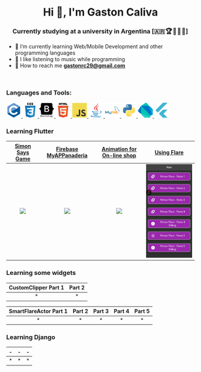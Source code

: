 <h1 align="center">Hi 👋, I'm Gaston Caliva</h1>
<h3 align="center">Currently studying at a university in Argentina [🇦🇷 🏆 💙 🤍 💙] </h3>

- 📱 I’m currently learning Web/Mobile Development and other programming languages
- 🎵 I like listening to music while programming
- 💬 How to reach me **gastonrc29@gmail.com**



<br>

<h3 align="left">Languages and Tools:</h3>
<p align="left">
  <a href="https://www.cprogramming.com/" target="_blank"
    rel="noreferrer"> <img src="https://raw.githubusercontent.com/devicons/devicon/master/icons/c/c-original.svg"
    alt="c" width="40" height="40" /> </a> 
  <a href="https://www.w3schools.com/css/" target="_blank"
    rel="noreferrer"> <img
      src="https://raw.githubusercontent.com/devicons/devicon/master/icons/css3/css3-original-wordmark.svg" 
      alt="css3" width="40" height="40" /> </a>
  <a href="https://getbootstrap.com" target="_blank" rel="noreferrer">
    <img src="https://raw.githubusercontent.com/devicons/devicon/master/icons/bootstrap/bootstrap-plain-wordmark.svg"
      alt="bootstrap" width="40" height="40" /> </a> 
  <a href="https://www.w3.org/html/" target="_blank" rel="noreferrer"> <img
      src="https://raw.githubusercontent.com/devicons/devicon/master/icons/html5/html5-original-wordmark.svg"
      alt="html5" width="40" height="40" /> </a> 
  <a href="https://developer.mozilla.org/en-US/docs/Web/JavaScript" target="_blank" rel="noreferrer"> <img
      src="https://raw.githubusercontent.com/devicons/devicon/master/icons/javascript/javascript-original.svg"
      alt="javascript" width="40" height="40" /> </a>
  <a href="https://www.java.com" target="_blank" rel="noreferrer"> <img
      src="https://raw.githubusercontent.com/devicons/devicon/master/icons/java/java-original.svg" 
      alt="java" width="40" height="40" /> </a>
  <a href="https://www.mysql.com/" target="_blank" rel="noreferrer"> <img
      src="https://raw.githubusercontent.com/devicons/devicon/master/icons/mysql/mysql-original-wordmark.svg"
      alt="mysql" width="40" height="40" /> </a>
  <a href="https://www.python.org" target="_blank" rel="noreferrer"> <img
      src="https://raw.githubusercontent.com/devicons/devicon/master/icons/python/python-original.svg"
      alt="python" width="40" height="40" /> </a>
  <a href="https://dart.dev/" target="_blank" rel="noreferrer">
    <img src="https://raw.githubusercontent.com/devicons/devicon/master/icons/dart/dart-original.svg"
      alt="dart" width="40" height="40" /> </a> 
  <a href="https://flutter.dev" target="_blank" rel="noreferrer">
    <img src="https://raw.githubusercontent.com/devicons/devicon/master/icons/flutter/flutter-plain.svg"
      alt="flutter" width="40" height="40" /> </a> 
  

### Learning Flutter
  
| [Simon Says Game](https://github.com/GastonRafaelCaliva/simon_says_game) | [Firebase MyAPPanaderia](https://github.com/GastonRafaelCaliva/test_firebase_myappanaderia) | [Animation for On-line shop](https://github.com/GastonRafaelCaliva/custom_clipper) | [Using Flare](https://github.com/GastonRafaelCaliva/trying_animations_with_flare_for_flutter) |
|:----:|:----:|:----:|:----:|
|  <img src="https://raw.githubusercontent.com/GastonRafaelCaliva/my_gallery/main/Gifs/simon_says_game.gif" width="250">                       |                    <img src="https://raw.githubusercontent.com/GastonRafaelCaliva/my_gallery/main/Gifs/firebase_my_app.gif" width="250">                         |                    <img src="https://raw.githubusercontent.com/GastonRafaelCaliva/my_gallery/main/Gifs/animation_and_customclipper.gif" width="250">             |                      <img src="https://raw.githubusercontent.com/GastonRafaelCaliva/my_gallery/main/Gifs/flare_practice.gif" width="250">                          |    

### Learning some widgets
| CustomClipper Part 1| Part 2 |
|:----:|:----:|
| * | * |

| SmartFlareActor Part 1 | Part 2 | Part 3 | Part 4 | Part 5 |
|:----:|:----:|:----:|:----:|:----:|
| * | * | * | * | * |
  
### Learning Django
| - | - | - |
|:----:|:----:|:----:|
| * | * | * |
